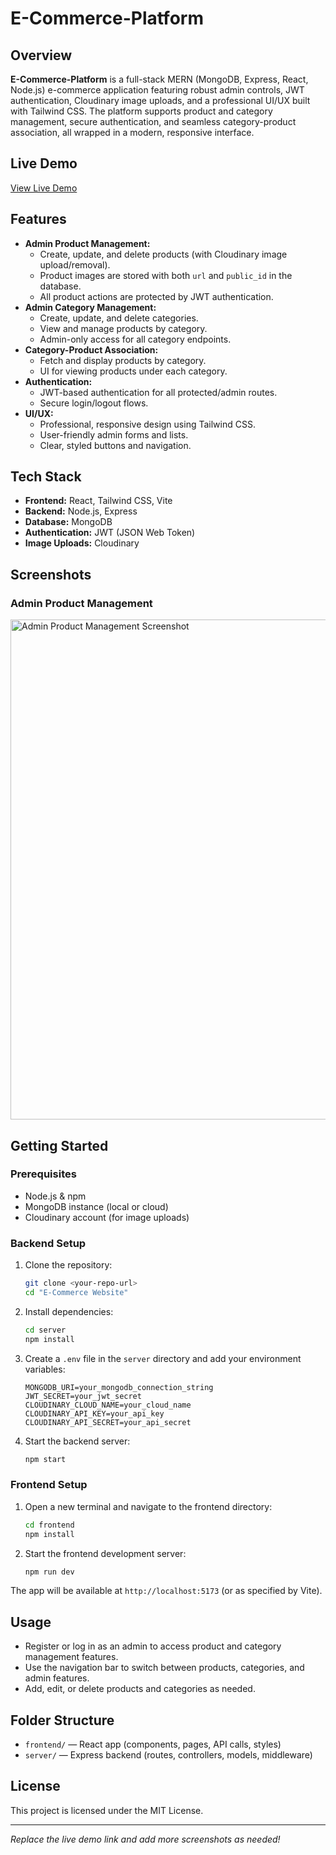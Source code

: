 # E-Commerce-Platform

## Overview

**E-Commerce-Platform** is a full-stack MERN (MongoDB, Express, React, Node.js) e-commerce application featuring robust admin controls, JWT authentication, Cloudinary image uploads, and a professional UI/UX built with Tailwind CSS. The platform supports product and category management, secure authentication, and seamless category-product association, all wrapped in a modern, responsive interface.

## Live Demo

[View Live Demo](https://your-demo-link.com)

## Features

- **Admin Product Management:**
  - Create, update, and delete products (with Cloudinary image upload/removal).
  - Product images are stored with both `url` and `public_id` in the database.
  - All product actions are protected by JWT authentication.
- **Admin Category Management:**
  - Create, update, and delete categories.
  - View and manage products by category.
  - Admin-only access for all category endpoints.
- **Category-Product Association:**
  - Fetch and display products by category.
  - UI for viewing products under each category.
- **Authentication:**
  - JWT-based authentication for all protected/admin routes.
  - Secure login/logout flows.
- **UI/UX:**
  - Professional, responsive design using Tailwind CSS.
  - User-friendly admin forms and lists.
  - Clear, styled buttons and navigation.

## Tech Stack

- **Frontend:** React, Tailwind CSS, Vite
- **Backend:** Node.js, Express
- **Database:** MongoDB
- **Authentication:** JWT (JSON Web Token)
- **Image Uploads:** Cloudinary

## Screenshots

### Admin Product Management

<img src="./screenshot-admin-products.png" alt="Admin Product Management Screenshot" width="800"/>

<!-- Add more screenshots as needed -->

## Getting Started

### Prerequisites

- Node.js & npm
- MongoDB instance (local or cloud)
- Cloudinary account (for image uploads)

### Backend Setup

1. Clone the repository:
   ```bash
   git clone <your-repo-url>
   cd "E-Commerce Website"
   ```
2. Install dependencies:
   ```bash
   cd server
   npm install
   ```
3. Create a `.env` file in the `server` directory and add your environment variables:
   ```env
   MONGODB_URI=your_mongodb_connection_string
   JWT_SECRET=your_jwt_secret
   CLOUDINARY_CLOUD_NAME=your_cloud_name
   CLOUDINARY_API_KEY=your_api_key
   CLOUDINARY_API_SECRET=your_api_secret
   ```
4. Start the backend server:
   ```bash
   npm start
   ```

### Frontend Setup

1. Open a new terminal and navigate to the frontend directory:
   ```bash
   cd frontend
   npm install
   ```
2. Start the frontend development server:
   ```bash
   npm run dev
   ```

The app will be available at `http://localhost:5173` (or as specified by Vite).

## Usage

- Register or log in as an admin to access product and category management features.
- Use the navigation bar to switch between products, categories, and admin features.
- Add, edit, or delete products and categories as needed.

## Folder Structure

- `frontend/` — React app (components, pages, API calls, styles)
- `server/` — Express backend (routes, controllers, models, middleware)

## License

This project is licensed under the MIT License.

---

*Replace the live demo link and add more screenshots as needed!*

